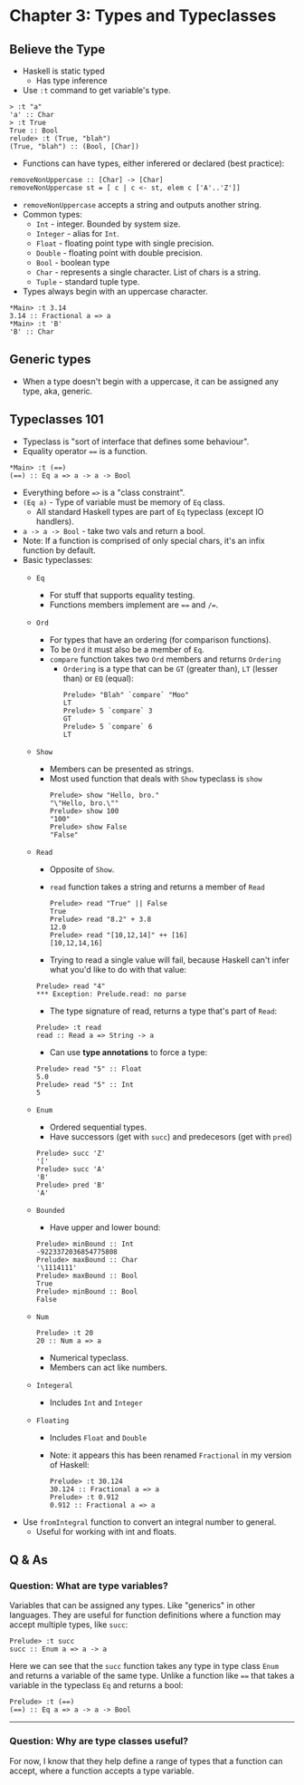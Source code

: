 # Chapter 3: Types and Typeclasses

## Believe the Type

* Haskell is static typed
  * Has type inference
* Use ```:t``` command to get variable's type.
```
> :t "a"
'a' :: Char
> :t True
True :: Bool
relude> :t (True, "blah")
(True, "blah") :: (Bool, [Char])
```
* Functions can have types, either inferered or declared (best practice):
```
removeNonUppercase :: [Char] -> [Char]
removeNonUppercase st = [ c | c <- st, elem c ['A'..'Z']]
```
  * ```removeNonUppercase``` accepts a string and outputs another string. 
* Common types:
  * ``Int`` - integer. Bounded by system size.
  * ``Integer`` - alias for ``Int``.
  * ``Float`` - floating point type with single precision.
  * ``Double`` - floating point with double precision.
  * ``Bool`` - boolean type
  * ``Char`` - represents a single character. List of chars is a string.
  * ``Tuple`` - standard tuple type.
* Types always begin with an uppercase character. 
```
*Main> :t 3.14
3.14 :: Fractional a => a
*Main> :t 'B'
'B' :: Char
```

## Generic types

* When a type doesn't begin with a uppercase, it can be assigned any type, aka, generic.

## Typeclasses 101

* Typeclass is "sort of interface that defines some behaviour".
* Equality operator ``==`` is a function.
```
*Main> :t (==)
(==) :: Eq a => a -> a -> Bool
```
  * Everything before ```=>``` is a "class constraint".
  * ```(Eq a)``` - Type of variable must be memory of ```Eq``` class.
    * All standard Haskell types are part of ```Eq``` typeclass (except IO handlers).
  * ```a -> a -> Bool``` - take two vals and return a bool.
  * Note: If a function is comprised of only special chars, it's an infix function by default. 
* Basic typeclasses:
  * ```Eq```
    * For stuff that supports equality testing.
    * Functions members implement are ``==`` and ``/=``.
  * ```Ord```
    * For types that have an ordering (for comparison functions).
    * To be ```Ord``` it must also be a member of ```Eq```.
    * ``compare`` function takes two ``Ord`` members and returns ``Ordering``
      * ``Ordering`` is a type that can be ``GT`` (greater than), ``LT`` (lesser than) or ``EQ`` (equal):
        ```
        Prelude> "Blah" `compare` "Moo"
        LT
        Prelude> 5 `compare` 3
        GT
        Prelude> 5 `compare` 6
        LT
        ```
  * ``Show``
    * Members can be presented as strings. 
    * Most used function that deals with ``Show`` typeclass is ``show``
      ```
      Prelude> show "Hello, bro."
      "\"Hello, bro.\""
      Prelude> show 100
      "100"
      Prelude> show False
      "False"
      ```
  * ``Read``
    * Opposite of ``Show``.
    * ``read`` function takes a string and returns a member of ``Read``

      ```
      Prelude> read "True" || False
      True
      Prelude> read "8.2" + 3.8
      12.0
      Prelude> read "[10,12,14]" ++ [16]
      [10,12,14,16]
      ```
    * Trying to read a single value will fail, because Haskell can't infer what you'd like to do with that value:

    ```
    Prelude> read "4"
    *** Exception: Prelude.read: no parse
    ```

    * The type signature of read, returns a type that's part of ``Read``:

    ```
    Prelude> :t read
    read :: Read a => String -> a
    ```

    * Can use **type annotations** to force a type:

    ```
    Prelude> read "5" :: Float
    5.0
    Prelude> read "5" :: Int
    5
    ```
  * ``Enum``
    * Ordered sequential types.
    * Have successors (get with ``succ``) and predecesors (get with ``pred``)
    ```
    Prelude> succ 'Z'
    '['
    Prelude> succ 'A'
    'B'
    Prelude> pred 'B'
    'A'
    ```
  * ``Bounded``
    * Have upper and lower bound:

    ```
    Prelude> minBound :: Int
    -9223372036854775808
    Prelude> maxBound :: Char
    '\1114111'
    Prelude> maxBound :: Bool
    True
    Prelude> minBound :: Bool
    False
    ```
  * ``Num``

    ```
    Prelude> :t 20
    20 :: Num a => a
    ```

    * Numerical typeclass.
    * Members can act like numbers.
  * ``Integeral``
    * Includes ``Int`` and ``Integer``
  * ``Floating``
    * Includes ``Float`` and ``Double``
    * Note: it appears this has been renamed ``Fractional`` in my version of Haskell:

      ```
      Prelude> :t 30.124
      30.124 :: Fractional a => a
      Prelude> :t 0.912
      0.912 :: Fractional a => a
      ```
* Use ``fromIntegral`` function to convert an integral number to general.
  * Useful for working with int and floats.

## Q & As

### Question: What are type variables?

Variables that can be assigned any types. Like "generics" in other languages. They are useful for function definitions where a function may accept multiple types, like ``succ``:

```
Prelude> :t succ
succ :: Enum a => a -> a
```

Here we can see that the ``succ`` function takes any type in type class ``Enum`` and returns a variable of the same type. Unlike a function like ``==`` that takes a variable in the typeclass ``Eq`` and returns a bool:

```
Prelude> :t (==)
(==) :: Eq a => a -> a -> Bool
```

***

### Question: Why are type classes useful?

For now, I know that they help define a range of types that a function can accept, where a function accepts a type variable.
